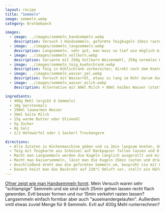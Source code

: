 ```yaml
---
layout: recipe
title: "Semmeln"
image: semmeln.webp
category: BrotGebaeck

images:
  - image: ../images/semmeln_handsemmeln.webp
    description: Versuch 1 Handsemmeln. geformte Teigkugeln 15min rasten lassen, dann formen, nochmal 25min im Backrohr rasten lassen, rausnehmen, vorheizen, einsprühen, backen
  - image: ../images/semmeln_langsemmeln.webp
    description: Langsemmeln. sehr gut, man muss so tief wie möglich mit dem Messer reindrücken damit der Spalt erhalten bleibt
  - image: ../images/semmeln_vollkorn.webp
    description: Variante mit 250g Vollkorn Weizenmehl, 250g normales Weizenmehl ist sehr gut
  - image: ../images/semmeln_teig_kuehschrank.webp
    description: Teig in Kühlschrank vorbereiten; direkt nach dem Kneten herausnehmen, rund formen, mit etwas Mehl bestäuben und wieder in Schüssel geben. Mit Frischhaltefolie zudecken. Am nächsten Tag herausnehmen (Teig ist ca doppelt-dreifach so groß) und Kugeln formen etc. wird sehr gut
  - image: ../images/semmeln_wasser_oel.webp
    description: Versuch mit Wasser+Öl, etwas zu lang im Rohr darum dunkel
  - image: ../images/semmeln_wasser_milch.webp
    description: Alternative mit 80ml Milch + 80ml heißes Wasser (statt 150ml Wasser und 10g Olivenöl). Schmeckt auch gut aber Teig ist weicher und nicht so resch.

ingredients:
  - 400g Mehl (ergibt 8 Semmeln)
  - 10g Gerstenmalz
  - 190ml lauwarmes Wasser
  - 50ml kalte Milch
  - 15g warme Butter oder Olivenöl
  - 5g Zucker
  - 8g Salz
  - 1/2 Hefewürfel oder 1 Sackerl Trockengerm

directions:
  - Alle Zutaten in Küchenmaschine geben und ca 2min langsam kneten, danach 6min intensiver kneten. Anschließend den Teig in der Schüsselmitte 20min zugedeckt gehen lassen
  - Teig mit Teigkarte aus Schüssel auf Backpapier fallen lassen und 8 Kugeln formen.
  - Macht man Langsemmeln werden die Kugeln länglich ausgerollt und mit dem Griff eines Tafelmessers fest in der Mitte ein Spalt reingedrückt.
  - Macht man Kaisersemmeln, lässt man die Kugeln 15min rasten und drückt sie danach flach und formt Semmeln.
  - Anschließend dreht man die geformten Semmeln um, besprüht sie mit Wasser und lässt sie 25min am Blech mit einem Tuch zugedeckt (oder im Rohr) rasten.
  - Danach heizt man das Backrohr auf 220°C Umluft vor, stellt ein Häferl Wasser rein, dreht die Semmeln wieder um, besprüht sie mit Wasser und gibt sie für ca 15-16min ins Backrohr (wenn nicht resch sagt Ofner -10° dafür 2-3 min länger). Nach dem Rausnehmen nochmal mit Wasser besprühen.
---
```


[Ofner zeigt wie man Handsemmeln formt](https://www.youtube.com/watch?v=jAFSIyQ_Ppo). Mein Versuch waren sehr "schlampige" Semmeln und sie sind nach 25min gehen lassen recht flach geworden. Evtl besser formen und nur 15min verkehrt rasten lassen? Langsemmeln einfach formbar aber auch "auseinandergelaufen". Außerdem vmtl etwas zuviel Menge für 8 Semmeln. Evtl auf 400g Mehl runterrechnen?
